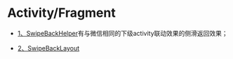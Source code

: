 # Activity/Fragment

* [1、SwipeBackHelper]有与微信相同的下级activity联动效果的侧滑返回效果；

* [2、SwipeBackLayout]

[2、SwipeBackLayout]:https://github.com/ikew0ng/SwipeBackLayout
[1、SwipeBackHelper]:https://github.com/Jude95/SwipeBackHelper